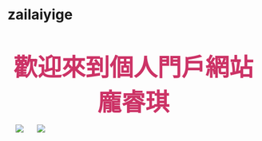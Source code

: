 # zailaiyige

<html>   <head>        <bgsound src="1.mp3" loop="-1">     <p><center><b><font size="7"color="#cc3366">歡迎來到個人門戶網站 龐睿琪</font></b></center></p>     <img src="huany.gif">       <img src="月.jpg" center><br> <style>       
</head> <body>  <blockquote>  <span>hh</span> <ul>  <li>穿過了 <li>搖滾或糖霜 媚俗或理想 批判或傳唱 道路上  <li>只能看遠方 最遠的地方 應許的他方 不停衝撞 <li>看過多少臉龐 飛過多少異鄉<li>少年早已蒼茫 回頭望 我在何方 </ul>  </blockquote>          
<a href="denglu.html"> 跳至登录界面</a><br>    
<div id="clickme">
 Click here
</div>
<img src="https://img.piaoniu.com/content/b3b8a0b6e8291459191ee1e5f49e2856c47554cb.jpg">

</body> </html>
